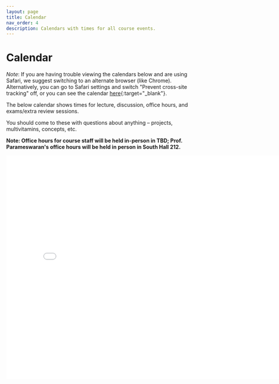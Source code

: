 ```yaml
---
layout: page
title: Calendar
nav_order: 4
description: Calendars with times for all course events.
---
```


# Calendar

_Note_: If you are having trouble viewing the calendars below and are using Safari, we suggest switching to an alternate browser (like Chrome). Alternatively, you can go to Safari settings and switch "Prevent cross-site tracking" off, or you can see the calendar [here](TBDLink){:target="\_blank"}.


The below calendar shows times for lecture, discussion, office hours, and exams/extra review sessions.
<!--In-person office hours are in <span style="color:blue">**blue**</span>, click on each event to see which GSI and/or reader is running each office hour time. --> You should come to these with questions about anything – projects, multivitamins, concepts, etc. 

**Note: Office hours for course staff will be held in-person in TBD; Prof. Parameswaran's office hours will be held
in person in South Hall 212.**

<iframe src="TBDLink" style="border-width:0" width="800" height="600" frameborder="0" scrolling="no"></iframe>
